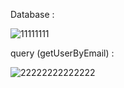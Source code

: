 Database :

![11111111](https://github.com/saidnidmessaoud/Controle-GraphQl/assets/92686626/f80ce76f-daa2-4f89-b5f7-b1f8c9e88043)

query (getUserByEmail) : 

![22222222222222](https://github.com/saidnidmessaoud/Controle-GraphQl/assets/92686626/c06fdac4-1ed7-4ca0-98ae-c2da153ed251)
